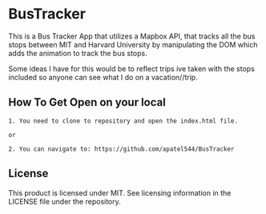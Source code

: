 # BusTracker

This is a Bus Tracker App that utilizes a Mapbox API, that tracks all the bus stops between MIT and Harvard University by manipulating the DOM which adds the animation to track the bus stops.

Some ideas I have for this would be to reflect trips ive taken with the stops included so anyone can see what I do on a vacation//trip.

## How To Get Open on your local
    
    1. You need to clone to repository and open the index.html file.
    
    or
    
    2. You can navigate to: https://github.com/apatel544/BusTracker
    


## License
This product is licensed under MIT. See licensing information in the LICENSE file under the repository.
